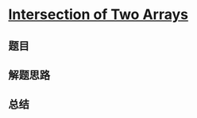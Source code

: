 # [Intersection of Two Arrays](https://leetcode.com/problems/intersection-of-two-arrays/)

## 题目


## 解题思路


## 总结


